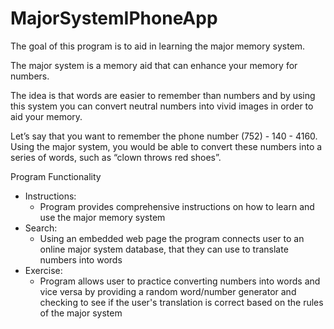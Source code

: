 # MajorSystemIPhoneApp

The goal of this program is to aid in learning the major memory system.

The major system is a memory aid that can enhance your memory for numbers.

The idea is that words are easier to remember than numbers and by using this system you can convert neutral numbers into vivid images in order to aid your memory.

Let’s say that you want to remember the phone number (752) - 140 - 4160.  Using the major system, you would be able to convert these numbers into a series of words, such as “clown throws red shoes”.

Program Functionality
- Instructions:
    - Program provides comprehensive instructions on how to learn and use the major memory system
- Search:
    - Using an embedded web page the program connects user to an online major system database, that they can use to translate numbers into words
- Exercise:
    - Program allows user to practice converting numbers into words and vice versa by providing a random word/number generator and checking to see if the user's translation is correct based on the rules of the major system
